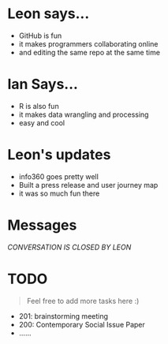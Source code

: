 # Leon says...
- GitHub is fun
- it makes programmers collaborating online
- and editing the same repo at the same time

# Ian Says...
- R is also fun
- it makes data wrangling and processing
- easy and cool

# Leon's updates
- info360 goes pretty well
- Built a press release and user journey map
- it was so much fun there

# Messages
*CONVERSATION IS CLOSED BY LEON*

# TODO
> Feel free to add more tasks here :)

- 201: brainstorming meeting
- 200: Contemporary Social Issue Paper
- ......
